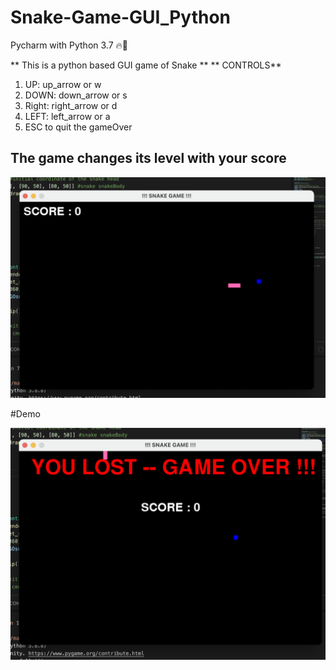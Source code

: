 # Snake-Game-GUI_Python
Pycharm with Python 3.7 🔥🚀



** This is a python based GUI game of Snake **
** CONTROLS**
1) UP: up_arrow or w
2) DOWN: down_arrow or s
3) Right: right_arrow or d
4) LEFT: left_arrow or a
5) ESC to quit the gameOver



## The game changes its level with your score
![alt text](https://raw.githubusercontent.com/singhsanket143/SnakeGameGUI-Python/master/snaps/1.png)


#Demo

![alt text](https://raw.githubusercontent.com/singhsanket143/SnakeGameGUI-Python/master/snaps/3.png)



